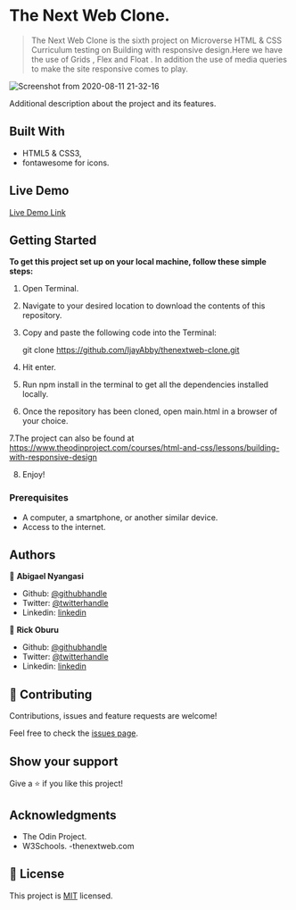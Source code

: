 # The Next Web Clone.

> The Next Web Clone is the sixth project on  Microverse HTML & CSS Curriculum testing on Building with responsive design.Here we have the use of Grids , Flex and Float . In addition the use of media queries to make the site responsive comes to play.

![Screenshot from 2020-08-11 21-32-16](https://user-images.githubusercontent.com/43843720/89935285-9aa53480-dc1a-11ea-8149-551088a6a290.png)

Additional description about the project and its features.

## Built With

- HTML5 & CSS3,
- fontawesome for icons.

## Live Demo

[Live Demo Link](https://raw.githack.com/IjayAbby/thenextweb-clone/development/index.html)


## Getting Started

**To get this project set up on your local machine, follow these simple steps:**

1. Open Terminal.

2. Navigate to your desired location to download the contents of this repository.

3. Copy and paste the following code into the Terminal:


    git clone https://github.com/IjayAbby/thenextweb-clone.git

4. Hit enter.

5. Run npm install in the terminal to get all the dependencies installed locally.

6. Once the repository has been cloned, open main.html in a browser of your choice.

7.The project can also be found at https://www.theodinproject.com/courses/html-and-css/lessons/building-with-responsive-design

8. Enjoy!




### Prerequisites

- A computer, a smartphone, or another similar device.
- Access to the internet.



## Authors

👤 **Abigael Nyangasi**

- Github: [@githubhandle](https://github.com/IjayAbby)
- Twitter: [@twitterhandle](https://twitter.com/Ijay_js)
- Linkedin: [linkedin](https://linkedin.com/in/ijayabby4/)

👤 **Rick Oburu**

- Github: [@githubhandle](https://github.com/RICKCOYL)
- Twitter: [@twitterhandle](https://twitter.com/rickoburu)
- Linkedin: [linkedin](https://linkedin.com/in/rick-oburu-8627591a4/)

## 🤝 Contributing

Contributions, issues and feature requests are welcome!

Feel free to check the [issues page](https://github.com/IjayAbby/thenextweb-clone/issues).

## Show your support

Give a ⭐️ if you like this project!

## Acknowledgments

- The Odin Project.
- W3Schools.
-thenextweb.com

## 📝 License

This project is [MIT](lic.url) licensed.
